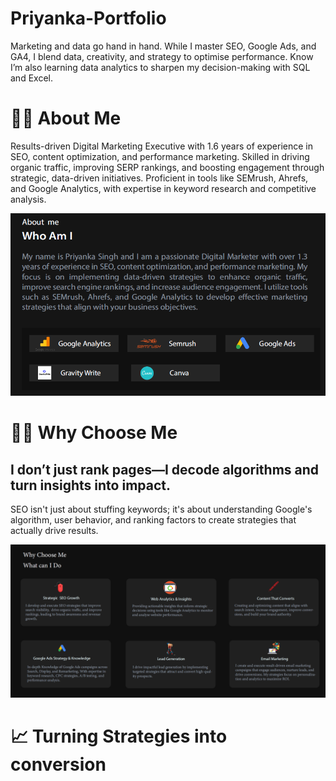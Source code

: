 # Priyanka-Portfolio
Marketing and data go hand in hand. While I master SEO, Google Ads, and GA4, I blend data, creativity, and strategy to optimise performance. Know I’m also learning data analytics to sharpen my decision-making with SQL and Excel.

# 👩‍💻 About Me
Results-driven Digital Marketing Executive with 1.6 years of experience in SEO, content optimization, and performance marketing. Skilled in driving organic traffic, improving SERP rankings, and boosting engagement through strategic, data-driven initiatives. Proficient in tools like SEMrush, Ahrefs, and Google Analytics, with expertise in keyword research and competitive analysis.


![Uploading About me.png…](https://github.com/Priyanka-seo/Priyanka-Portfolio-/blob/main/About%20me.png)


# 🕵️‍♀️ Why Choose Me

## I don’t just rank pages—I decode algorithms and turn insights into impact.
SEO isn't just about stuffing keywords; it's about understanding Google's algorithm, user behavior, and ranking factors to create strategies that actually drive results.


![Uploading Why chose me.png…](https://github.com/Priyanka-seo/Priyanka-Portfolio-/blob/main/Why%20chose%20me.png)


# 📈 Turning Strategies into conversion
